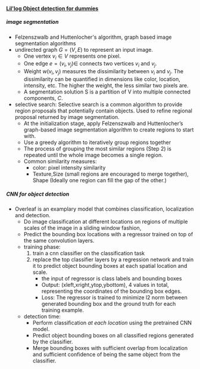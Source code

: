 #### [Lil'log Object detection for dummies](https://lilianweng.github.io/lil-log/2017/10/29/object-recognition-for-dummies-part-1.html)
##### image segmentation
- Felzenszwalb and Huttenlocher's algorithm, graph based image segmentation algorithms
- undirected graph $G=(V,E)$ to represent an input image. 
    + One vertex $v_{i} \in V$ represents one pixel. 
    + One edge $e=(v_i,v_j)\in$ connects two vertices $v_i$ and $v_j$. 
    + Weight $w(v_i,v_j)$ measures the dissimilarity between $v_i$ and $v_j$. The dissimilarity can be quantified in dimensions like color, location, intensity, etc. The higher the weight, the less similar two pixels are. 
    + A segmentation solution S is a partition of V into multiple connected components, ${C}$.
- selective search: Selective search is a common algorithm to provide region proposals that potentially contain objects. Used to refine regional proposal returned by image segmentation.
    + At the initialization stage, apply Felzenszwalb and Huttenlocher’s graph-based image segmentation algorithm to create regions to start with.
    + Use a greedy algorithm to iteratively group regions together
    + The process of grouping the most similar regions (Step 2) is repeated until the whole image becomes a single region.
    + Common similarity measures: 
        * color: pixel intensity similarity
        * Texture,Size (small regions are encouraged to merge together), Shape (Ideally one region can fill the gap of the other.)
##### CNN for object detection 
- Overleaf is an examplary model that combines classification, localization and detection.
    + Do image classification at different locations on regions of multiple scales of the image in a sliding window fashion, 
    + Predict the bounding box locations with a regressor trained on top of the same convolution layers.
    + training phase:
        1. train a cnn classifier on the classification task 
        2. replace the top classifier layers by a regression network and train it to predict object bounding boxes at each spatial location and scale.
            + the input of regressor is class labels and bounding boxes
            + Output: (xleft,xright,ytop,ybottom), 4 values in total, representing the coordinates of the bounding box edges.
            + Loss: The regressor is trained to minimize l2 norm between generated bounding box and the ground truth for each training example.
    + detection time:
        * Perform classification *at each location* using the pretrained CNN model.
        * Predict object bounding boxes on all classified regions generated by the classifier.
        * Merge bounding boxes with sufficient overlap from localization and sufficient confidence of being the same object from the classifier.
